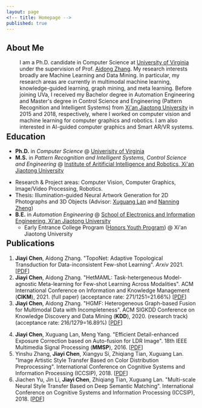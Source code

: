 ```yaml
---
layout: page
<!-- title: Homepage -->
published: true
---
```




<!-- Before joining UVa, I received my Bachelor degree in Mechanical Engineering and Master degree in Mechatronics Engineering from [Harbin Institute of Technology](http://en.hit.edu.cn/) in 2016 and 2018, respectively, where I worked on machine learning for prognostic health monitoring and robotics. I am  -->


## **About Me**
<p style="padding-left: 35px;"> I am a Ph.D. candidate in Computer Science at <a href="https://www.virginia.edu/">University of Virginia</a> under the supervision of Prof. <a href="https://engineering.virginia.edu/faculty/aidong-zhang"> Aidong Zhang</a>. My research interests broadly are Machine Learning and Data Mining. In particular, my research areas are currently in multimodal machine learning, knowledge-guided learning, graph mining, and meta learning.  <!-- differencial privacy, and reinforcement learning --> Before joining UVa, I received my Bachelor degree in Automation Engineering and Master's degree in Control Science and Engineering (Pattern Recognition and Intelligent Systems) from <a href="http://en.hit.edu.cn/">Xi'an Jiaotong University</a> in 2015 and 2018, respectively, where I worked on computer vision and machine learning for computer graphics and robotics. 
I am also interested in AI-guided computer graphics and Smart AR/VR systems.</p>


<!-- ## **News** -->
<!-- <div class="masthead" style="margin-top: -30px;"> 
	<h2 style="text-weight=bold;"> News</h2>
	<p style="padding-left: 35px;">
		<ul>
			<li> One paper accepted by CIKM 2021.</li>
			<li> One paper accepted by KDD 2020.</li>
		</ul>
	</p>

</div>
 -->

<div class="masthead" style="margin-top: -25px;margin-bottom: -15;"> </div>


## **Education**
- **Ph.D.** in *Computer Science* @ [Univerisity of Virginia](https://engineering.virginia.edu/departments/computer-science) 
  <!-- - Advisor: [Aidong Zhang](https://scholar.google.com/citations?hl=en&user=O8XxkE4AAAAJ) -->
  <!-- - Research interest: data mining, multimodal machine learning, few-shot learning, differencial privacy, reinforcement learning. -->
- **M.S.** in *Pattern Recognition and Intelligent Systems, Control Science and Engineering* @ [Institute of Aritificial Intelligence and Robotics, Xi'an Jiaotong University](http://www.aiar.xjtu.edu.cn/)
<!-- Control Science and Engineering:  -->
  - Research & Project areas:  Computer Vision, Computer Graphics, Image/Video Processing,  Robotics.
  - Thesis: Illumination-guided Neural Artwork Generation for 2D Photographs and 3D Objects (Advisor: [Xuguang Lan](https://dblp.org/pid/86/6892.html) and [Nanning Zheng]())
- **B.E.** in *Automation Engineering* @ [School of Electronics and Information Engineering, Xi'an Jiaotong University](http://eie.xjtu.edu.cn/en/info/1002/1004.htm) 
  - Early Entrance College Program ([Honors Youth Program](https://jia-yi-chen.github.io/images/HYP.pdf)) @ Xi'an Jiaotong University 

<div class="masthead" style="margin-top: -25px;margin-bottom: -15;"> </div>


<!-- ## **News**
- 04/14/2021: One full research paper accepted by SIGIR 2021!
- 01/22/2021: One paper accepted by AISTATS 2021! -->

<a name="pub"></a>
##  **Publications**
<!-- [\[Google Scholar\]](https://scholar.google.com/citations?user=w2ShljkAAAAJ&hl=en&oi=ao) -->

<!-- ### Since 2018 -->
<!-- - [to appear] Asynchronous Upper Confidence Bound Algorithms for Federated Linear Bandits
  - **Chuanhao Li**, Hongning Wang -->
1. **Jiayi Chen**, Aidong Zhang. "TopoNet: Adaptive Topological Transduction for Data-inconsistent Few-shot Learning". *Arxiv* 2021. [[PDF]()]
2. **Jiayi Chen**, Aidong Zhang. "HetMAML: Task-hetergeneous Model-agnostic Meta-learning for Few-shot Learning Across Modalities". ACM International Conference on Information and Knowledge Management (**CIKM**), 2021. (full paper) (acceptance rate: 271/1251=21.66%) [[PDF]()]
3. **Jiayi Chen**, Aidong Zhang. "HGMF: Heterogeneous Graph-based Fusion for Multimodal Data with Incompleteness". ACM SIGKDD Conference on Knowledge Discovery and Data Mining (**KDD**), 2020. (research track) (acceptance rate: 216/1279=16.89%) [[PDF]()]
<!-- - **Jiayi Chen**, Xuguang Lan, Aidong Zhang. "Illumination-guided Artistic Style Transfer". *Arxiv* 2021. -->
4. **Jiayi Chen**, Xuguang Lan, Meng Yang. "Efficient Detail-enhanced Exposure Correction based on Auto-fusion for LDR Image". 18th IEEE Multimedia Signal Processing (**MMSP**), 2016. [[PDF]()]
5. Yinshu Zhang, **Jiayi Chen**, Xiangyu Si, Zhiqiang Tian, Xuguang Lan. "Image Artistic Style Transfer Based on Color Distribution Preprocessing". International Conference on Cognitive Systems and Information Processing (ICCSIP), 2018. [[PDF]()]
6. Jiachen Yu, Jin Li, **Jiayi Chen**, Zhiqiang Tian, Xuguang Lan. "Multi-scale Neural Style Transfer Based on Deep Semantic Matching".  International Conference on Cognitive Systems and Information Processing (ICCSIP), 2018. [[PDF]()]




<div class="masthead" style="margin-top: -15px;margin-bottom: -15;"> </div>




<!-- 

## **Professional Activities**

- Reviewer / sub-reviewer: WSDM 2021, KDD 2021, NeurIPS, ICLR
- Volunteer: KDD 2020




<div class="masthead" style="margin-top: -25px;margin-bottom: -15;"> </div>




<a name="project"></a>
## **Skills**


## **Selected Projects**

Overview

For more details, please see this page : [Projects](http://)


- [Linkedin]()
- [[Github]](https://github.com/jia-yi-chen), [[Google Scholar]](), [[DBLP]]()

#### **Since 2018**:

#### **Before 2018**:





<a name="award"></a>
## **Selected Awards**

<h4 style="margin-bottom: -15px; margin-left: 15px;"> Contest: </h4>
- *World Top-4* in the final contest of “2016 **International** DJI Developer Competition on Drones". (*algorithm design, programming, and field test*) [\[web\]](https://dl.djicdn.com/downloads/dev/DevChallenge2016/2016%20DJI%20Developer%20Challenge%20Official%20Rules_v1.0.pdf) [\[video\]](https://www.youtube.com/watch?v=DIRkzH3cTAM)
- *1st Prize* in “2015 China **National** Contest on Traffic-Scene Image Processing” (*team leader*)
- *2nd Prize* in "3rd China **National** Contest on Smart-City Technology and Creative Design” (*video facial tracking*)

<h4 style="margin: -15px 0 -15px; margin-left: 15px;"> Academic: </h4>
- 2020 KDD Student Travel Award
- 2018 Best Graduate Thesis (Top 3%)
- 2017 Suzhou Industrial Scholarship  (Top 5)
- 2016 Outstanding Graduate Award
- 2015 Graduate Scholarship (Top 10%)
- 2014 Undergraduate Scholarships



## **Employment**
- Research Assistant
- Research Assistant 
- [Fall 2015 ~ Spring 2016] Student Startup, 创客汇 University
  -Drone-related 
- [Summer 2017] Research Intern, Sanico
  - Tracking






## **Volunteer & Extracurricular Activities**

See my [blogs]()

See my [artworks]()

#### **Volunteer**:

- Joined a student start-up team named MachInsight focusing on dealing with some ComputerVision-related projects.
- Undergraduate teaching Assistant of the course - “Digital Image Processing” at Xi’an Jiaotong University. 
- As a drone-control programmer, coordinated with the staff from a Chinese famous TV program - CCTV10 “Approaches to Science”, filming the drone-perspective scene for a documentary.
- Designed T-shirt for all students and staff in the IAIR Institution (using Photoshop).
- Voluntarily edited a Portfolio for ones who took the course - Art Appreciation & Creation (Architectural Design).




 -->

